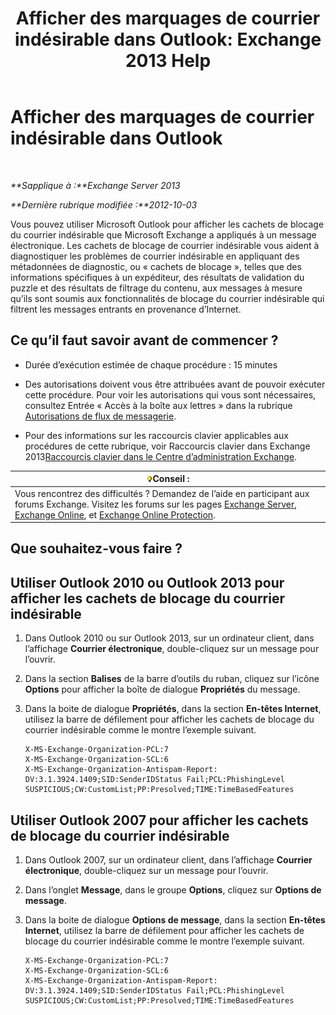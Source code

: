 ﻿---
title: 'Afficher des marquages de courrier indésirable dans Outlook: Exchange 2013 Help'
TOCTitle: Afficher des marquages de courrier indésirable dans Outlook
ms:assetid: cddb5dbf-ad1e-471c-9fc8-28ddcf7ec1d0
ms:mtpsurl: https://technet.microsoft.com/fr-fr/library/Bb124595(v=EXCHG.150)
ms:contentKeyID: 50479254
ms.date: 05/23/2018
mtps_version: v=EXCHG.150
ms.translationtype: MT
---

# Afficher des marquages de courrier indésirable dans Outlook

 

_**Sapplique à :**Exchange Server 2013_

_**Dernière rubrique modifiée :**2012-10-03_

Vous pouvez utiliser Microsoft Outlook pour afficher les cachets de blocage du courrier indésirable que Microsoft Exchange a appliqués à un message électronique. Les cachets de blocage de courrier indésirable vous aident à diagnostiquer les problèmes de courrier indésirable en appliquant des métadonnées de diagnostic, ou « cachets de blocage », telles que des informations spécifiques à un expéditeur, des résultats de validation du puzzle et des résultats de filtrage du contenu, aux messages à mesure qu’ils sont soumis aux fonctionnalités de blocage du courrier indésirable qui filtrent les messages entrants en provenance d’Internet.

## Ce qu’il faut savoir avant de commencer ?

  - Durée d’exécution estimée de chaque procédure : 15 minutes

  - Des autorisations doivent vous être attribuées avant de pouvoir exécuter cette procédure. Pour voir les autorisations qui vous sont nécessaires, consultez Entrée « Accès à la boîte aux lettres » dans la rubrique [Autorisations de flux de messagerie](mail-flow-permissions-exchange-2013-help.md).

  - Pour des informations sur les raccourcis clavier applicables aux procédures de cette rubrique, voir Raccourcis clavier dans Exchange 2013[Raccourcis clavier dans le Centre d’administration Exchange](keyboard-shortcuts-in-the-exchange-admin-center-exchange-online-protection-help.md).

<table>
<thead>
<tr class="header">
<th><img src="images/Bb125224.tip(EXCHG.150).gif" title="Conseil" alt="Conseil" />Conseil :</th>
</tr>
</thead>
<tbody>
<tr class="odd">
<td>Vous rencontrez des difficultés ? Demandez de l’aide en participant aux forums Exchange. Visitez les forums sur les pages <a href="https://go.microsoft.com/fwlink/p/?linkid=60612">Exchange Server</a>, <a href="https://go.microsoft.com/fwlink/p/?linkid=267542">Exchange Online</a>, et <a href="https://go.microsoft.com/fwlink/p/?linkid=285351">Exchange Online Protection</a>.</td>
</tr>
</tbody>
</table>


## Que souhaitez-vous faire ?

## Utiliser Outlook 2010 ou Outlook 2013 pour afficher les cachets de blocage du courrier indésirable

1.  Dans Outlook 2010 ou sur Outlook 2013, sur un ordinateur client, dans l’affichage **Courrier électronique**, double-cliquez sur un message pour l’ouvrir.

2.  Dans la section **Balises** de la barre d’outils du ruban, cliquez sur l’icône **Options** pour afficher la boîte de dialogue **Propriétés** du message.

3.  Dans la boite de dialogue **Propriétés**, dans la section **En-têtes Internet**, utilisez la barre de défilement pour afficher les cachets de blocage du courrier indésirable comme le montre l’exemple suivant.
    
        X-MS-Exchange-Organization-PCL:7
        X-MS-Exchange-Organization-SCL:6
        X-MS-Exchange-Organization-Antispam-Report: DV:3.1.3924.1409;SID:SenderIDStatus Fail;PCL:PhishingLevel SUSPICIOUS;CW:CustomList;PP:Presolved;TIME:TimeBasedFeatures

## Utiliser Outlook 2007 pour afficher les cachets de blocage du courrier indésirable

1.  Dans Outlook 2007, sur un ordinateur client, dans l’affichage **Courrier électronique**, double-cliquez sur un message pour l’ouvrir.

2.  Dans l’onglet **Message**, dans le groupe **Options**, cliquez sur **Options de message**.

3.  Dans la boite de dialogue **Options de message**, dans la section **En-têtes Internet**, utilisez la barre de défilement pour afficher les cachets de blocage du courrier indésirable comme le montre l’exemple suivant.
    
        X-MS-Exchange-Organization-PCL:7
        X-MS-Exchange-Organization-SCL:6
        X-MS-Exchange-Organization-Antispam-Report: DV:3.1.3924.1409;SID:SenderIDStatus Fail;PCL:PhishingLevel SUSPICIOUS;CW:CustomList;PP:Presolved;TIME:TimeBasedFeatures

